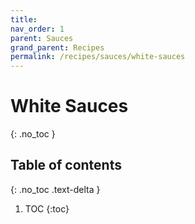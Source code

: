 ```yaml
---
title: 
nav_order: 1
parent: Sauces
grand_parent: Recipes
permalink: /recipes/sauces/white-sauces
---
```


# White Sauces
{: .no_toc }

## Table of contents
{: .no_toc .text-delta }

1. TOC
{:toc}

